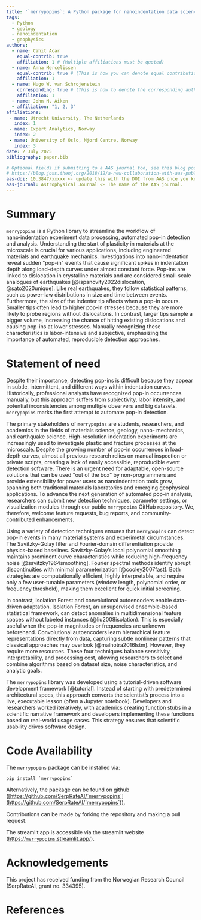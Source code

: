 ```yaml
---
title: '`merrypopins`: A Python package for nanoindentation data science'
tags:
  - Python
  - geology
  - nanoindentation
  - geophysics
authors:
  - name: Cahit Acar
    equal-contrib: true
    affiliation: 1 # (Multiple affiliations must be quoted)
  - name: Anna Mercelissen
    equal-contrib: true # (This is how you can denote equal contributions between multiple authors)
    affiliation: 1
  - name: Hugo W. van Schrojenstein
    corresponding: true # (This is how to denote the corresponding author)
    affiliation: 1
  - name: John M. Aiken
  - affiliation: "1, 2, 3"
affiliations:
 - name: Utrecht University, The Netherlands
   index: 1
 - name: Expert Analytics, Norway
   index: 2
 - name: University of Oslo, Njord Centre, Norway
   index: 3
date: 2 July 2025
bibliography: paper.bib

# Optional fields if submitting to a AAS journal too, see this blog post:
# https://blog.joss.theoj.org/2018/12/a-new-collaboration-with-aas-publishing
aas-doi: 10.3847/xxxxx <- update this with the DOI from AAS once you know it.
aas-journal: Astrophysical Journal <- The name of the AAS journal.
---
```


# Summary

`merrypopins` is a Python library to streamline the workflow of nano‑indentation 
experiment data processing, automated pop-in detection and analysis.
Understanding the start of plasticity in materials at the microscale
is crucial for various applications, including engineered materials
and earthquake mechanics. Investigations into nano-indentation
reveal sudden "pop-in" events that cause significant spikes in indentation 
depth along load-depth curves under almost constant
force. Pop-ins are linked to dislocation in crystalline materials and are 
considered small-scale analogues of earthquakes [@ispanovity2022dislocation, @sato2020unique]. Like real earthquakes,
they follow statistical patterns, such as power-law distributions in size and
time between events. Furthermore, the size of the indenter tip affects
when a pop-in occurs. Smaller tips often lead to higher pop-in stresses because 
they are more likely to probe regions without dislocations. In contrast,
larger tips sample a bigger volume, increasing the chance of hitting existing
dislocations and causing pop-ins at lower stresses.  Manually recognizing these characteristics is labor-intensive
and subjective, emphasizing the importance of automated, reproducible detection approaches. 

# Statement of need

Despite their importance, detecting pop-ins is difficult because they
appear in subtle, intermittent, and different ways within indentation curves. Historically, professional analysts have recognized
pop-in occurrences manually, but this approach suffers from subjectivity, labor intensity, and potential inconsistencies among multiple
observers and big datasets. `merrypopins` marks the first attempt to automate pop-in detection.

The primary stakeholders of `merrypopins` are students, researchers,
and academics in the fields of materials science, geology, nano-
mechanics, and earthquake science. High-resolution indentation
experiments are increasingly used to investigate plastic and fracture processes at the microscale. Despite the growing number of
pop-in occurrences in load-depth curves, almost all previous research relies on manual inspection or private scripts, creating a lack
of easily accessible, reproducible event detection software. There
is an urgent need for adaptable, open-source solutions that can
be used "out of the box" by non-programmers and provide extensibility
 for power users as nanoindentation tools grow, spanning
both traditional materials laboratories and emerging geophysical
applications. To advance the next generation of automated
pop-in analysis, researchers can submit new detection techniques,
parameter settings, or visualization modules through our public
`merrypopins` GitHub repository. We, therefore, welcome feature
requests, bug reports, and community-contributed enhancements.

Using a variety of detection techniques ensures that `merrypopins`
can detect pop-in events in many material systems and experimetal circumstances. The Savitzky-Golay filter and Fourier-domain
differentiation provide physics-based baselines. Savitzky-Golay’s
local polynomial smoothing maintains prominent curve characteristics while reducing high-frequency noise [@savitzky1964smoothing]. Fourier spectral
methods identify abrupt discontinuities with minimal parameterization [@cooley2007fast]. Both strategies are computationally efficient, highly
interpretable, and require only a few user-tunable parameters (window
 length, polynomial order, or frequency threshold), making
them excellent for quick initial screening.

In contrast, Isolation Forest and convolutional autoencoders
enable data-driven adaptation. Isolation Forest, an unsupervised
ensemble-based statistical framework, can detect anomalies in multidimensional feature spaces without labeled instances (@liu2008isolation).
This is especially useful when the pop-in magnitudes or frequencies are unknown beforehand. Convolutional autoencoders learn
hierarchical feature representations directly from data, capturing
subtle nonlinear patterns that classical approaches may overlook
[@malhotra2016lstm]. However, they require more resources. These four techniques
balance sensitivity, interpretability, and processing cost, allowing
researchers to select and combine algorithms based on dataset size,
noise characteristics, and analytic goals.

The `merrypopins` library was developed using a tutorial-driven
software development framework [@tutorial]. Instead of starting with predetermined 
architectural specs, this approach converts the scientist’s
process into a live, executable lesson (often a Jupyter notebook).
Developers and researchers worked iteratively, with academics
creating function stubs in a scientific narrative framework and developers implementing these functions based on real-world usage
cases. This strategy ensures that scientific usability drives software
design. 

# Code Availability

The `merrypopins` package can be installed via:

```
pip install `merrypopins`
```

Alternatively, the package can be found on github ([https://github.com/SerpRateAI/`merrypopins`](https://github.com/SerpRateAI/`merrypopins`)).

Contributions can be made by forking the repository and making a pull request.

The streamlit app is accessible via the streamlit website ([https://`merrypopins`.streamlit.app/](https://`merrypopins`.streamlit.app/)).

# Acknowledgements

This project has received funding from the Norwegian Research Council (SerpRateAI, grant no. 334395). 

# References
